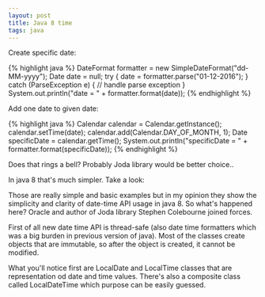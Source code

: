 ```yaml
---
layout: post
title: Java 8 time
tags: java
---
```


Create specific date:

{% highlight java %}
DateFormat formatter = new SimpleDateFormat("dd-MM-yyyy");
Date date = null;
try {
   date = formatter.parse("01-12-2016");
} catch (ParseException e) {
   // handle parse exception
}
System.out.println("date = " + formatter.format(date));
{% endhighlight %}

Add one date to given date:

{% highlight java %}
Calendar calendar = Calendar.getInstance();
 calendar.setTime(date);
 calendar.add(Calendar.DAY_OF_MONTH, 1);
 Date specificDate = calendar.getTime();
 System.out.println("specificDate = " + formatter.format(specificDate));
{% endhighlight %}


Does that rings a bell? Probably Joda library would be better choice..


In java 8 that's much simpler. Take a look:


Those are really simple and basic examples but in my opinion they show the simplicity and clarity of date-time  API usage in java 8. 
So what's happened here? Oracle and author of Joda library Stephen Colebourne joined forces.
  
First of all new date time API is thread-safe (also date time formatters which was a big burden in previous version of java). Most of the classes create objects that are immutable, so after the object is created, it cannot be modified.

What you'll notice first are LocalDate and LocalTime classes that are representation od date and time values. There's also a composite class called LocalDateTime which purpose can be easily guessed.